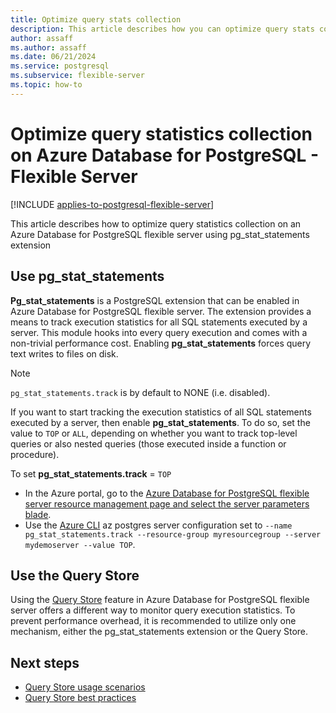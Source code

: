 ```yaml
---
title: Optimize query stats collection
description: This article describes how you can optimize query stats collection on Azure Database for PostgreSQL - Flexible Server.
author: assaff
ms.author: assaff
ms.date: 06/21/2024
ms.service: postgresql
ms.subservice: flexible-server
ms.topic: how-to
---
```


# Optimize query statistics collection on Azure Database for PostgreSQL - Flexible Server

[!INCLUDE [applies-to-postgresql-flexible-server](~/reusable-content/ce-skilling/azure/includes/postgresql/includes/applies-to-postgresql-flexible-server.md)]

This article describes how to optimize query statistics collection on an Azure Database for PostgreSQL flexible server using pg_stat_statements extension

## Use pg_stat_statements

**Pg_stat_statements** is a PostgreSQL extension that can be enabled in Azure Database for PostgreSQL flexible server. The extension provides a means to track execution statistics for all SQL statements executed by a server. This module hooks into every query execution and comes with a non-trivial performance cost. Enabling **pg_stat_statements** forces query text writes to files on disk.

> [!NOTE]  
> `pg_stat_statements.track` is by default to NONE (i.e. disabled).

If you want to start tracking the execution statistics of all SQL statements executed by a server, then enable **pg_stat_statements**. To do so, set the value to `TOP` or `ALL`, depending on whether you want to track top-level queries or also nested queries (those executed inside a function or procedure).

To set **pg_stat_statements.track** = `TOP`

- In the Azure portal, go to the [Azure Database for PostgreSQL flexible server resource management page and select the server parameters blade](concepts-server-parameters.md).
- Use the [Azure CLI](connect-azure-cli.md) az postgres server configuration set to `--name pg_stat_statements.track --resource-group myresourcegroup --server mydemoserver --value TOP`.

## Use the Query Store

Using the [Query Store](concepts-query-store.md) feature in Azure Database for PostgreSQL flexible server offers a different way to monitor query execution statistics. To prevent performance overhead, it is recommended to utilize only one mechanism, either the pg_stat_statements extension or the Query Store.

## Next steps

- [Query Store usage scenarios](concepts-query-store-scenarios.md) 
- [Query Store best practices](concepts-query-store-best-practices.md) 

